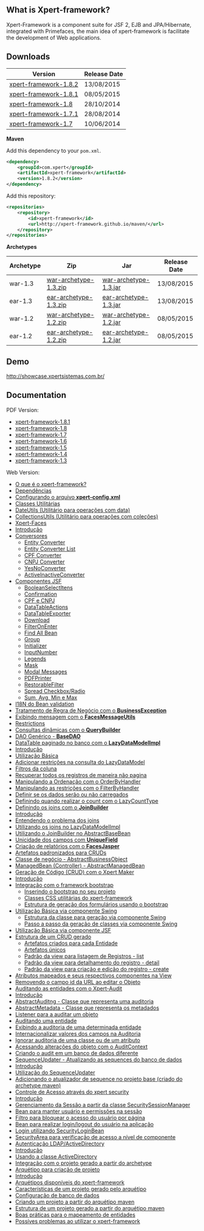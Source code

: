 ## What is Xpert-framework?

Xpert-Framework is a component suite for JSF 2, EJB and JPA/Hibernate, integrated with Primefaces, the main idea of xpert-framework is facilitate the development of Web applications.

## Downloads

Version | Release Date
--------|-------------
[xpert-framework-1.8.2](https://github.com/xpert-framework/download/raw/master/xpert-framework-1.8.2.jar) | 13/08/2015
[xpert-framework-1.8.1](https://github.com/xpert-framework/download/raw/master/xpert-framework-1.8.1.jar) | 08/05/2015
[xpert-framework-1.8](https://github.com/xpert-framework/download/raw/master/xpert-framework-1.8.jar) | 28/10/2014
[xpert-framework-1.7.1](https://github.com/xpert-framework/download/raw/master/xpert-framework-1.7.1.jar) | 28/08/2014
[xpert-framework-1.7](https://github.com/xpert-framework/download/raw/master/xpert-framework-1.7.jar) | 10/06/2014

**Maven**

Add this dependency to your `pom.xml`.
```xml
<dependency>
    <groupId>com.xpert</groupId>
    <artifactId>xpert-framework</artifactId>
    <version>1.8.2</version>
</dependency>
```

Add this repository:

```xml
<repositories>
	<repository>
		<id>xpert-framework</id>
		<url>http://xpert-framework.github.io/maven/</url>
	</repository>
</repositories>
```

**Archetypes**

Archetype | Zip | Jar | Release Date
----------|-----|----|-----------|
war-1.3 | [war-archetype-1.3.zip](https://github.com/xpert-framework/download/raw/master/archetypes/archetypes-1.3/xpert-framework-war-archetype-1.3.zip) | [war-archetype-1.3.jar](https://github.com/xpert-framework/download/raw/master/archetypes/archetypes-1.3/xpert-framework-war-archetype-1.3.jar) | 13/08/2015
ear-1.3 | [ear-archetype-1.3.zip](https://github.com/xpert-framework/download/raw/master/archetypes/archetypes-1.3/xpert-framework-ear-archetype-1.3.zip) | [ear-archetype-1.3.jar](https://github.com/xpert-framework/download/raw/master/archetypes/archetypes-1.3/xpert-framework-ear-archetype-1.3.jar) | 13/08/2015
war-1.2 | [war-archetype-1.2.zip](https://github.com/xpert-framework/download/raw/master/archetypes/archetypes-1.2/xpert-framework-war-archetype-1.2.zip) | [war-archetype-1.2.jar](https://github.com/xpert-framework/download/raw/master/archetypes/archetypes-1.2/xpert-framework-war-archetype-1.2.jar) | 08/05/2015
ear-1.2 | [ear-archetype-1.2.zip](https://github.com/xpert-framework/download/raw/master/archetypes/archetypes-1.2/xpert-framework-ear-archetype-1.2.zip) | [ear-archetype-1.2.jar](https://github.com/xpert-framework/download/raw/master/archetypes/archetypes-1.2/xpert-framework-ear-archetype-1.2.jar) | 08/05/2015

## Demo

http://showcase.xpertsistemas.com.br/

## Documentation

PDF Version: 

- [xpert-framework-1.8.1](https://github.com/xpert-framework/download/raw/master/docs/xpert_framework_1_8_1.pdf)
- [xpert-framework-1.8](https://github.com/xpert-framework/download/raw/master/docs/xpert_framework_1_8.pdf)
- [xpert-framework-1.7](https://github.com/xpert-framework/download/raw/master/docs/xpert_framework_1_7.pdf)
- [xpert-framework-1.6](https://github.com/xpert-framework/download/raw/master/docs/xpert_framework_1_6.pdf)
- [xpert-framework-1.5](https://github.com/xpert-framework/download/raw/master/docs/xpert_framework_1_5.pdf)
- [xpert-framework-1.4](https://github.com/xpert-framework/download/raw/master/docs/xpert_framework_1_4.pdf)
- [xpert-framework-1.3](https://github.com/xpert-framework/download/raw/master/docs/xpert_framework_1_3.pdf)

Web Version:

- [O que é o xpert-framework?](https://github.com/xpert-framework/xpert-framework/wiki/O-que-%C3%A9-o-xpert-framework)
- [Dependências](https://github.com/xpert-framework/xpert-framework/wiki/Depend%C3%AAncias)
- [Configurando o arquivo **xpert-config.xml**](https://github.com/xpert-framework/xpert-framework/wiki/Arquivo-xpert-config.xml)
- [Classes Utilitárias](https://github.com/xpert-framework/xpert-framework/wiki/Utilit%C3%A1rios)
 - [DateUtils (Utilitário para operações com data)](https://github.com/xpert-framework/xpert-framework/wiki/Utilit%C3%A1rios#dateutils-utilit%C3%A1rio-para-opera%C3%A7%C3%B5es-com-data)
 - [CollectionsUtils (Utilitário para operações com coleções)](https://github.com/xpert-framework/xpert-framework/wiki/Utilit%C3%A1rios#collectionsutils-utilit%C3%A1rio-para-opera%C3%A7%C3%B5es-com-cole%C3%A7%C3%B5es)
- [Xpert-Faces](https://github.com/xpert-framework/xpert-framework/wiki/xpert-faces)
 - [Introdução](https://github.com/xpert-framework/xpert-framework/wiki/xpert-faces#introducao)
 - [Conversores](https://github.com/xpert-framework/xpert-framework/wiki/Conversores)
    - [Entity Converter](https://github.com/xpert-framework/xpert-framework/wiki/Conversores#entity-converter)
    - [Entity Converter List](https://github.com/xpert-framework/xpert-framework/wiki/Conversores#entity-converter-list)
    - [CPF Converter](https://github.com/xpert-framework/xpert-framework/wiki/Conversores#cpf-converter)
    - [CNPJ Converter](https://github.com/xpert-framework/xpert-framework/wiki/Conversores#cnpj-converter)
    - [YesNoConverter](https://github.com/xpert-framework/xpert-framework/wiki/Conversores#yesnoconverter)
    - [ActiveInactiveConverter](https://github.com/xpert-framework/xpert-framework/wiki/Conversores#activeinactiveconverter)
 - [Componentes JSF](https://github.com/xpert-framework/xpert-framework/wiki/Componentes-JSF)
    - [BooleanSelectItens](https://github.com/xpert-framework/xpert-framework/wiki/Componentes-JSF#booleanselectitens)
    - [Confirmation](https://github.com/xpert-framework/xpert-framework/wiki/Componentes-JSF#confirmation)
    - [CPF e CNPJ](https://github.com/xpert-framework/xpert-framework/wiki/Componentes-JSF#cpf-e-cnpj)
    - [DataTableActions](https://github.com/xpert-framework/xpert-framework/wiki/Componentes-JSF#datatableactions)
    - [DataTableExporter](https://github.com/xpert-framework/xpert-framework/wiki/Componentes-JSF#datatableexporter)
    - [Download](https://github.com/xpert-framework/xpert-framework/wiki/Componentes-JSF#download)
    - [FilterOnEnter](https://github.com/xpert-framework/xpert-framework/wiki/Componentes-JSF#filter-on-enter)
    - [Find All Bean](https://github.com/xpert-framework/xpert-framework/wiki/Componentes-JSF#find-all-bean)
    - [Group](https://github.com/xpert-framework/xpert-framework/wiki/Componentes-JSF#group)
    - [Initializer](https://github.com/xpert-framework/xpert-framework/wiki/Componentes-JSF#initializer)
    - [InputNumber](https://github.com/xpert-framework/xpert-framework/wiki/Componentes-JSF#input-number)
    - [Legends](https://github.com/xpert-framework/xpert-framework/wiki/Componentes-JSF#legends)
    - [Mask](https://github.com/xpert-framework/xpert-framework/wiki/Componentes-JSF#mask)
    - [Modal Messages](https://github.com/xpert-framework/xpert-framework/wiki/Componentes-JSF#modal-messages)
    - [PDFPrinter](https://github.com/xpert-framework/xpert-framework/wiki/Componentes-JSF#pdfprinter)
    - [RestorableFilter](https://github.com/xpert-framework/xpert-framework/wiki/Componentes-JSF#restorablefilter)
    - [Spread Checkbox/Radio](https://github.com/xpert-framework/xpert-framework/wiki/Componentes-JSF#spread-checkboxradio)
    - [Sum, Avg, Min e Max](https://github.com/xpert-framework/xpert-framework/wiki/Componentes-JSF#sum-avg-min-e-max)
- [I18N do Bean validation](https://github.com/xpert-framework/xpert-framework/wiki/i18n-do-BeanValidation)
- [Tratamento de Regra de Negócio com o **BusinessException**](https://github.com/xpert-framework/xpert-framework/wiki/Tratamento-de-Regra-de-Neg%C3%B3cio-com-o-Business-Exception)
- [Exibindo mensagem com o **FacesMessageUtils**](https://github.com/xpert-framework/xpert-framework/wiki/Exibindo-mensagem-com-o-FacesMessageUtils)
- [Restrictions](https://github.com/xpert-framework/xpert-framework/wiki/Restrictions)
- [Consultas dinâmicas com o **QueryBuilder**](https://github.com/xpert-framework/xpert-framework/wiki/Consultas-din%C3%A2micas-com-o-QueryBuilder)
- [DAO Genérico - **BaseDAO**](https://github.com/xpert-framework/xpert-framework/wiki/DAO-Gen%C3%A9rico---BaseDAO)
- [DataTable paginado no banco com o **LazyDataModelImpl**](https://github.com/xpert-framework/xpert-framework/wiki/DataTable-paginado-no-banco-com-o-LazyDataModelImpl)
 - [Introdução](https://github.com/xpert-framework/xpert-framework/wiki/DataTable-paginado-no-banco-com-o-LazyDataModelImpl#introdu%C3%A7%C3%A3o)
 - [Utilização Básica](https://github.com/xpert-framework/xpert-framework/wiki/DataTable-paginado-no-banco-com-o-LazyDataModelImpl#utiliza%C3%A7%C3%A3o-b%C3%A1sica)
 - [Adicionar restrições na consulta do LazyDataModel](https://github.com/xpert-framework/xpert-framework/wiki/DataTable-paginado-no-banco-com-o-LazyDataModelImpl#adicionar-restri%C3%A7%C3%B5es-na-consulta-do-lazydatamodel)
 - [Filtros da coluna](https://github.com/xpert-framework/xpert-framework/wiki/DataTable-paginado-no-banco-com-o-LazyDataModelImpl#filtros-da-coluna)
 - [Recuperar todos os registros de maneira não pagina](https://github.com/xpert-framework/xpert-framework/wiki/DataTable-paginado-no-banco-com-o-LazyDataModelImpl#recuperar-todos-os-registros-de-maneira-n%C3%A3o-pagina)
 - [Manipulando a Ordenação com o OrderByHandler](https://github.com/xpert-framework/xpert-framework/wiki/DataTable-paginado-no-banco-com-o-LazyDataModelImpl#manipulando-a-ordena%C3%A7%C3%A3o-com-o-orderbyhandler)
 - [Manipulando as restrições com o FilterByHandler](https://github.com/xpert-framework/xpert-framework/wiki/DataTable-paginado-no-banco-com-o-LazyDataModelImpl#manipulando-as-restri%C3%A7%C3%B5es-com-o-filterbyhandler)
 - [Definir se os dados serão ou não carregados](https://github.com/xpert-framework/xpert-framework/wiki/DataTable-paginado-no-banco-com-o-LazyDataModelImpl#definir-se-os-dados-ser%C3%A3o-ou-n%C3%A3o-carregados)
 - [Definindo quando realizar o count com o LazyCountType](https://github.com/xpert-framework/xpert-framework/wiki/DataTable-paginado-no-banco-com-o-LazyDataModelImpl#definindo-quando-realizar-o-count-com-o-lazycounttype)
- [Definindo os joins com o **JoinBuilder**](https://github.com/xpert-framework/xpert-framework/wiki/Definindo-os-joins-com-o-JoinBuilder)
 - [Introdução](https://github.com/xpert-framework/xpert-framework/wiki/Definindo-os-joins-com-o-JoinBuilder#introdu%C3%A7%C3%A3o)
 - [Entendendo o problema dos joins](https://github.com/xpert-framework/xpert-framework/wiki/Definindo-os-joins-com-o-JoinBuilder#entendendo-o-problema-dos-joins)
 - [Utilizando os joins no LazyDataModelImpl](https://github.com/xpert-framework/xpert-framework/wiki/Definindo-os-joins-com-o-JoinBuilder#utilizando-os-joins-no-lazydatamodelimpl)
 - [Utilizando o JoinBuilder no AbstractBaseBean](https://github.com/xpert-framework/xpert-framework/wiki/Definindo-os-joins-com-o-JoinBuilder#utilizando-o-joinbuilder-no-abstractbasebean)
- [Unicidade dos campos com **UniqueField**](https://github.com/xpert-framework/xpert-framework/wiki/Unicidade-dos-campos-com-UniqueField)
- [Criação de relatórios com o **FacesJasper**](https://github.com/xpert-framework/xpert-framework/wiki/Cria%C3%A7%C3%A3o-de-relat%C3%B3rios-com-o-FacesJasper)
- [Artefatos padronizados para CRUDs](https://github.com/xpert-framework/xpert-framework/wiki/Artefatos-padronizados-para-CRUDs)
 - [Classe de negócio - AbstractBusinessObject](https://github.com/xpert-framework/xpert-framework/wiki/Artefatos-padronizados-para-CRUDs#classe-de-neg%C3%B3cio---abstractbusinessobject)
 - [ManagedBean (Controller) - AbstractManagedBean](https://github.com/xpert-framework/xpert-framework/wiki/Artefatos-padronizados-para-CRUDs#managedbean-controller---abstractmanagedbean)
- [Geração de Código (CRUD) com o Xpert Maker](https://github.com/xpert-framework/xpert-framework/wiki/Gera%C3%A7%C3%A3o-de-C%C3%B3digo-(CRUD)-com-o-Xpert-Maker)
 - [Introdução](https://github.com/xpert-framework/xpert-framework/wiki/Gera%C3%A7%C3%A3o-de-C%C3%B3digo-(CRUD)-com-o-Xpert-Maker#introdu%C3%A7%C3%A3o)
 - [Integração com o framework bootstrap](https://github.com/xpert-framework/xpert-framework/wiki/Gera%C3%A7%C3%A3o-de-C%C3%B3digo-(CRUD)-com-o-Xpert-Maker#integra%C3%A7%C3%A3o-com-o-framework-bootstrap)
    - [Inserindo o bootstrap no seu projeto](https://github.com/xpert-framework/xpert-framework/wiki/Gera%C3%A7%C3%A3o-de-C%C3%B3digo-(CRUD)-com-o-Xpert-Maker#inserindo-o-bootstrap-no-seu-projeto)
    - [Classes CSS utilitárias do xpert-framework](https://github.com/xpert-framework/xpert-framework/wiki/Gera%C3%A7%C3%A3o-de-C%C3%B3digo-(CRUD)-com-o-Xpert-Maker#classes-css-utilit%C3%A1rias-do-xpert-framework)
    - [Estrutura de geração dos formulários usando o bootstrap](https://github.com/xpert-framework/xpert-framework/wiki/Gera%C3%A7%C3%A3o-de-C%C3%B3digo-(CRUD)-com-o-Xpert-Maker#estrutura-de-gera%C3%A7%C3%A3o-dos-formul%C3%A1rios-usando-o-bootstrap)
 - [Utilização Básica via componente Swing](https://github.com/xpert-framework/xpert-framework/wiki/Gera%C3%A7%C3%A3o-de-C%C3%B3digo-(CRUD)-com-o-Xpert-Maker#utiliza%C3%A7%C3%A3o-b%C3%A1sica-via-componente-swing)
    - [Estrutura da classe para geração via componente Swing](https://github.com/xpert-framework/xpert-framework/wiki/Gera%C3%A7%C3%A3o-de-C%C3%B3digo-(CRUD)-com-o-Xpert-Maker#estrutura-da-classe-para-gera%C3%A7%C3%A3o-via-componente-swing)
    - [Passo a passo da geração de classes via componente Swing](https://github.com/xpert-framework/xpert-framework/wiki/Gera%C3%A7%C3%A3o-de-C%C3%B3digo-(CRUD)-com-o-Xpert-Maker#passo-a-passo-da-gera%C3%A7%C3%A3o-de-classes-via-componente-swing)
 - [Utilização Básica via componente JSF](https://github.com/xpert-framework/xpert-framework/wiki/Gera%C3%A7%C3%A3o-de-C%C3%B3digo-(CRUD)-com-o-Xpert-Maker#utiliza%C3%A7%C3%A3o-b%C3%A1sica-via-componente-jsf)
 - [Estrutura de um CRUD gerado](https://github.com/xpert-framework/xpert-framework/wiki/Gera%C3%A7%C3%A3o-de-C%C3%B3digo-(CRUD)-com-o-Xpert-Maker#estrutura-de-um-crud-gerado)
    - [Artefatos criados para cada Entidade](https://github.com/xpert-framework/xpert-framework/wiki/Gera%C3%A7%C3%A3o-de-C%C3%B3digo-(CRUD)-com-o-Xpert-Maker#artefatos-criados-para-cada-entidade)
    - [Artefatos únicos](https://github.com/xpert-framework/xpert-framework/wiki/Gera%C3%A7%C3%A3o-de-C%C3%B3digo-(CRUD)-com-o-Xpert-Maker#artefatos-%C3%BAnicos)
    - [Padrão da view para listagem de Registros - list](https://github.com/xpert-framework/xpert-framework/wiki/Gera%C3%A7%C3%A3o-de-C%C3%B3digo-(CRUD)-com-o-Xpert-Maker#padr%C3%A3o-da-view-para-listagem-de-registros---list)
    - [Padrão da view para detalhamento do registro - detail](https://github.com/xpert-framework/xpert-framework/wiki/Gera%C3%A7%C3%A3o-de-C%C3%B3digo-(CRUD)-com-o-Xpert-Maker#padr%C3%A3o-da-view-para-detalhamento-do-registro---detail)
    - [Padrão da view para criação e edição do registro - create](https://github.com/xpert-framework/xpert-framework/wiki/Gera%C3%A7%C3%A3o-de-C%C3%B3digo-(CRUD)-com-o-Xpert-Maker#padr%C3%A3o-da-view-para-cria%C3%A7%C3%A3o-e-edi%C3%A7%C3%A3o-do-registro---create)
 - [Atributos mapeados e seus respectivos componentes na View](https://github.com/xpert-framework/xpert-framework/wiki/Gera%C3%A7%C3%A3o-de-C%C3%B3digo-(CRUD)-com-o-Xpert-Maker#atributos-mapeados-e-seus-respectivos-componentes-na-view)
 - [Removendo o campo id da URL ao editar o Objeto](https://github.com/xpert-framework/xpert-framework/wiki/Gera%C3%A7%C3%A3o-de-C%C3%B3digo-(CRUD)-com-o-Xpert-Maker#removendo-o-campo-id-da-url-ao-editar-o-objeto)
- [Auditando as entidades com o Xpert-Audit](https://github.com/xpert-framework/xpert-framework/wiki/Auditando-as-entidades-com-o-Xpert-Audit)
 - [Introdução](https://github.com/xpert-framework/xpert-framework/wiki/Auditando-as-entidades-com-o-Xpert-Audit#introdu%C3%A7%C3%A3o)
 - [AbstractAuditng - Classe que representa uma auditoria](https://github.com/xpert-framework/xpert-framework/wiki/Auditando-as-entidades-com-o-Xpert-Audit#abstractauditng---classe-que-representa-uma-auditoria)
 - [AbstractMetadata - Classe que representa os metadados](https://github.com/xpert-framework/xpert-framework/wiki/Auditando-as-entidades-com-o-Xpert-Audit#abstractmetadata---classe-que-representa-os-metadados)
 - [Listener para a auditar um objeto](https://github.com/xpert-framework/xpert-framework/wiki/Auditando-as-entidades-com-o-Xpert-Audit#listener-para-a-auditar-um-objeto)
 - [Auditando uma entidade](https://github.com/xpert-framework/xpert-framework/wiki/Auditando-as-entidades-com-o-Xpert-Audit#auditando-uma-entidade)
 - [Exibindo a auditoria de uma determinada entidade](https://github.com/xpert-framework/xpert-framework/wiki/Auditando-as-entidades-com-o-Xpert-Audit#exibindo-a-auditoria-de-uma-determinada-entidade)
 - [Internacionalizar valores dos campos na Auditoria](https://github.com/xpert-framework/xpert-framework/wiki/Auditando-as-entidades-com-o-Xpert-Audit#internacionalizar-valores-dos-campos-na-auditoria)
 - [Ignorar auditoria de uma classe ou de um atributo](https://github.com/xpert-framework/xpert-framework/wiki/Auditando-as-entidades-com-o-Xpert-Audit#ignorar-auditoria-de-uma-classe-ou-de-um-atributo)
 - [Acessando alterações do objeto com o AuditContext](https://github.com/xpert-framework/xpert-framework/wiki/Auditando-as-entidades-com-o-Xpert-Audit#acessando-altera%C3%A7%C3%B5es-do-objeto-com-o-auditcontext)
 - [Criando o audit em um banco de dados diferente](https://github.com/xpert-framework/xpert-framework/wiki/Auditando-as-entidades-com-o-Xpert-Audit#criando-o-audit-em-um-banco-de-dados-diferente)
- [SequenceUpdater - Atualizando as sequences do banco de dados](https://github.com/xpert-framework/xpert-framework/wiki/SequenceUpdater---Atualizando-as-sequences-do-banco-de-dados)
 - [Introdução](https://github.com/xpert-framework/xpert-framework/wiki/SequenceUpdater---Atualizando-as-sequences-do-banco-de-dados#introdu%C3%A7%C3%A3o)
 - [Utilização do SequenceUpdater](https://github.com/xpert-framework/xpert-framework/wiki/SequenceUpdater---Atualizando-as-sequences-do-banco-de-dados#utiliza%C3%A7%C3%A3o-do-sequenceupdater)
 - [Adicionando o atualizador de sequence no projeto base (criado do archetype maven)](https://github.com/xpert-framework/xpert-framework/wiki/SequenceUpdater---Atualizando-as-sequences-do-banco-de-dados#adicionando-o-atualizador-de-sequence-no-projeto-base-criado-do-archetype-maven)
- [Controle de Acesso através do xpert security](https://github.com/xpert-framework/xpert-framework/wiki/Controle-de-Acesso-atrav%C3%A9s-do-xpert-security)
 - [Introdução](https://github.com/xpert-framework/xpert-framework/wiki/Controle-de-Acesso-atrav%C3%A9s-do-xpert-security#introdu%C3%A7%C3%A3o)
 - [Gerenciamento da Sessão a partir da classe SecuritySessionManager](https://github.com/xpert-framework/xpert-framework/wiki/Controle-de-Acesso-atrav%C3%A9s-do-xpert-security#gerenciamento-da-sess%C3%A3o-a-partir-da-classe-securitysessionmanager)
 - [Bean para manter usuário e permissões na sessão](https://github.com/xpert-framework/xpert-framework/wiki/Controle-de-Acesso-atrav%C3%A9s-do-xpert-security#bean-para-manter-usu%C3%A1rio-e-permiss%C3%B5es-na-sess%C3%A3o)
 - [Filtro para bloquear o acesso do usuário por página](https://github.com/xpert-framework/xpert-framework/wiki/Controle-de-Acesso-atrav%C3%A9s-do-xpert-security#filtro-para-bloquear-o-acesso-do-usu%C3%A1rio-por-p%C3%A1gina)
 - [Bean para realizar login/logout do usuário na aplicação](https://github.com/xpert-framework/xpert-framework/wiki/Controle-de-Acesso-atrav%C3%A9s-do-xpert-security#bean-para-realizar-loginlogout-do-usu%C3%A1rio-na-aplica%C3%A7%C3%A3o)
 - [Login utilizando SecurityLoginBean](https://github.com/xpert-framework/xpert-framework/wiki/Controle-de-Acesso-atrav%C3%A9s-do-xpert-security#login-utilizando-securityloginbean)
 - [SecurityArea para verificação de acesso a nível de componente](https://github.com/xpert-framework/xpert-framework/wiki/Controle-de-Acesso-atrav%C3%A9s-do-xpert-security#securityarea-para-verifica%C3%A7%C3%A3o-de-acesso-a-n%C3%ADvel-de-componente)
- [Autenticação LDAP/ActiveDirectory](https://github.com/xpert-framework/xpert-framework/wiki/Autentica%C3%A7%C3%A3o-LDAP)
 - [Introdução](https://github.com/xpert-framework/xpert-framework/wiki/Autentica%C3%A7%C3%A3o-LDAP#introdu%C3%A7%C3%A3o)
 - [Usando a classe ActiveDirectory](https://github.com/xpert-framework/xpert-framework/wiki/Autentica%C3%A7%C3%A3o-LDAP#usando-a-classe-activedirectory)
 - [Integração com o projeto gerado a partir do archetype](https://github.com/xpert-framework/xpert-framework/wiki/Autentica%C3%A7%C3%A3o-LDAP#integra%C3%A7%C3%A3o-com-o-projeto-gerado-a-partir-do-archetype)
- [Arquétipo para criação de projeto](https://github.com/xpert-framework/xpert-framework/wiki/Arqu%C3%A9tipo-para-cria%C3%A7%C3%A3o-de-projeto)
 - [Introdução](https://github.com/xpert-framework/xpert-framework/wiki/Arqu%C3%A9tipo-para-cria%C3%A7%C3%A3o-de-projeto#introdu%C3%A7%C3%A3o)
 - [Arquétipos disponíveis do xpert-framework](https://github.com/xpert-framework/xpert-framework/wiki/Arqu%C3%A9tipo-para-cria%C3%A7%C3%A3o-de-projeto#arqu%C3%A9tipos-dispon%C3%ADveis-do-xpert-framework)
 - [Características de um projeto gerado pelo arquétipo](https://github.com/xpert-framework/xpert-framework/wiki/Arqu%C3%A9tipo-para-cria%C3%A7%C3%A3o-de-projeto#caracter%C3%ADsticas-de-um-projeto-gerado-pelo-arqu%C3%A9tipo)
 - [Configuração de banco de dados](https://github.com/xpert-framework/xpert-framework/wiki/Arqu%C3%A9tipo-para-cria%C3%A7%C3%A3o-de-projeto#configura%C3%A7%C3%A3o-de-banco-de-dados)
 - [Criando um projeto a partir do arquétipo maven](https://github.com/xpert-framework/xpert-framework/wiki/Arqu%C3%A9tipo-para-cria%C3%A7%C3%A3o-de-projeto#criando-um-projeto-a-partir-do-arqu%C3%A9tipo-maven)
 - [Estrutura de um projeto gerado a partir do arquétipo maven](https://github.com/xpert-framework/xpert-framework/wiki/Arqu%C3%A9tipo-para-cria%C3%A7%C3%A3o-de-projeto#estrutura-de-um-projeto-gerado-a-partir-do-arqu%C3%A9tipo-maven)
- [Boas práticas para o mapeamento de entidades](https://github.com/xpert-framework/xpert-framework/wiki/Boas-pr%C3%A1ticas-para-o-mapeamento-de-entidades)
- [Possíves problemas ao utilizar o xpert-framework](https://github.com/xpert-framework/xpert-framework/wiki/Poss%C3%ADves-problemas-ao-utilizar-o-xpert-framework)